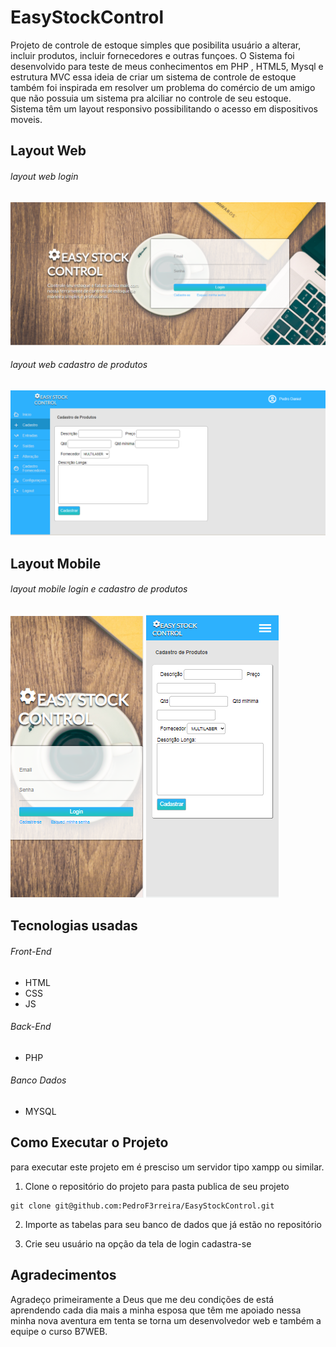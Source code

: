 # EasyStockControl
Projeto de controle de estoque simples que posibilita usuário a alterar, incluir produtos, incluir fornecedores e outras funçoes.
O Sistema foi desenvolvido para teste de meus conhecimentos em PHP , HTML5, Mysql e estrutura MVC essa ideia de criar um sistema de controle de estoque também foi inspirada em resolver um problema do comércio de um amigo que não possuia um sistema pra alciliar no controle de seu estoque.
Sistema têm um layout responsivo possibilitando o acesso em dispositivos moveis.

## Layout Web
###### layout web login
![web 1](https://github.com/PedroF3rreira/assets/blob/master/login_easystock.PNG)
###### layout web cadastro de produtos
![web 2](https://github.com/PedroF3rreira/assets/blob/master/cadastro_easystock.PNG)

## Layout Mobile
###### layout mobile login e cadastro de produtos
![mobile 1](https://github.com/PedroF3rreira/assets/blob/master/login_easystock_mobile.PNG)
![mobile 2](https://github.com/PedroF3rreira/assets/blob/master/cadastro_easystock_mobile.PNG)

## Tecnologias usadas
###### Front-End
- HTML
- CSS
- JS
###### Back-End
- PHP
###### Banco Dados
- MYSQL

## Como Executar o Projeto
para executar este projeto em é presciso um servidor tipo xampp ou similar.
1. Clone o repositório do projeto para pasta publica de seu projeto
```
git clone git@github.com:PedroF3rreira/EasyStockControl.git
```
2. Importe as tabelas para seu banco de dados que já estão no repositório

3. Crie seu usuário na opção da tela de login cadastra-se

## Agradecimentos
Agradeço primeiramente a Deus que me deu condições de está aprendendo cada dia mais a minha esposa que têm me apoiado nessa minha nova aventura em tenta se torna um desenvolvedor web
e também a equipe o curso B7WEB.
